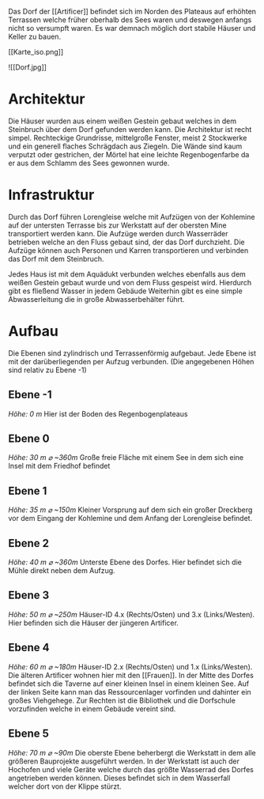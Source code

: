 
Das Dorf der [[Artificer]] befindet sich im Norden des Plateaus auf erhöhten Terrassen welche früher oberhalb des Sees waren und deswegen anfangs nicht so versumpft waren. Es war demnach möglich dort stabile Häuser und Keller zu bauen.

[[Karte_iso.png]]

![[Dorf.jpg]]

# Architektur
Die Häuser wurden aus einem weißen Gestein gebaut welches in dem Steinbruch über dem Dorf gefunden werden kann. Die Architektur ist recht simpel. Rechteckige Grundrisse, mittelgroße Fenster, meist 2 Stockwerke und ein generell flaches Schrägdach aus Ziegeln. Die Wände sind kaum verputzt oder gestrichen, der Mörtel hat eine leichte Regenbogenfarbe da er aus dem Schlamm des Sees gewonnen wurde.

# Infrastruktur
Durch das Dorf führen Lorengleise welche mit Aufzügen von der Kohlemine auf der untersten Terrasse bis zur Werkstatt auf der obersten Mine transportiert werden kann. Die Aufzüge werden durch Wasserräder betrieben welche an den Fluss gebaut sind, der das Dorf durchzieht.
Die Aufzüge können auch Personen und Karren transportieren und verbinden das Dorf mit dem Steinbruch.

Jedes Haus ist mit dem Aquädukt verbunden welches ebenfalls aus dem weißen Gestein gebaut wurde und von dem Fluss gespeist wird. Hierdurch gibt es fließend Wasser in jedem Gebäude Weiterhin gibt es eine simple Abwasserleitung die in große Abwasserbehälter führt.

# Aufbau
Die Ebenen sind zylindrisch und Terrassenförmig aufgebaut.
Jede Ebene ist mit der darüberliegenden per Aufzug verbunden.
(Die angegebenen Höhen sind relativ zu Ebene -1)
## Ebene -1
_Höhe: 0 m_
Hier ist der Boden des Regenbogenplateaus

## Ebene 0
_Höhe: 30 m_
_⌀ ~360m_
Große freie Fläche mit einem See in dem sich eine Insel mit dem Friedhof befindet

## Ebene 1
_Höhe: 35 m_
_⌀ ~150m_
Kleiner Vorsprung auf dem sich ein großer Dreckberg vor dem Eingang der Kohlemine und dem Anfang der Lorengleise befindet.

## Ebene 2
_Höhe: 40 m_
_⌀ ~360m_
Unterste Ebene des Dorfes. Hier befindet sich die Mühle direkt neben dem Aufzug.

## Ebene 3
_Höhe: 50 m_
_⌀ ~250m_
Häuser-ID 4.x (Rechts/Osten) und 3.x (Links/Westen).
Hier befinden sich die Häuser der jüngeren Artificer. 

## Ebene 4
_Höhe: 60 m_
_⌀ ~180m_
Häuser-ID 2.x (Rechts/Osten) und 1.x (Links/Westen).
Die älteren Artificer wohnen hier mit den [[Frauen]]. 
In der Mitte des Dorfes befindet sich die Taverne auf einer kleinen Insel in einem kleinen See. Auf der linken Seite kann man das Ressourcenlager vorfinden und dahinter ein großes Viehgehege.
Zur Rechten ist die Bibliothek und die Dorfschule vorzufinden welche in einem Gebäude vereint sind.

## Ebene 5
_Höhe: 70 m_
_⌀ ~90m_
Die oberste Ebene beherbergt die Werkstatt in dem alle größeren Bauprojekte ausgeführt werden. In der Werkstatt ist auch der Hochofen und viele Geräte welche durch das größte Wasserrad des Dorfes angetrieben werden können. Dieses befindet sich in dem Wasserfall welcher dort von der Klippe stürzt.